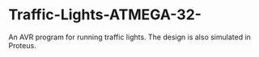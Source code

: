 # Traffic-Lights-ATMEGA-32-
An AVR program for running traffic lights. The design is also simulated in Proteus. 


